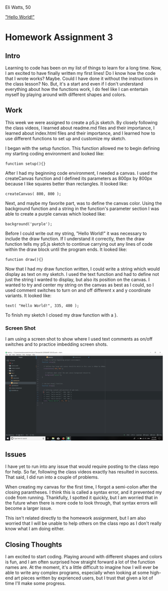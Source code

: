 Eli Watts, 50

["Hello World!"](https://wattse13.github.io/120_work/hw_3/)

# Homework Assignment 3

## Intro

Learning to code has been on my list of things to learn for a long time. Now, I am excited to have finally written my first lines! Do I know how the code that I wrote works? Maybe. Could I have done it without the instructions in the class lesson? No. But, it's a start and even if I don't understand everything about how the functions work, I do feel like I can entertain myself by playing around with different shapes and colors.

## Work

This week we were assigned to create a p5.js sketch. By closely following the class videos, I learned about readme.md files and their importance, I learned about index.html files and their importance, and I learned how to use different functions to set up and customize my sketch.

I began with the setup function. This function allowed me to begin defining my starting coding environment and looked like:

`function setup(){}`

After I had my beginning code environment, I needed a canvas. I used the createCanvas function and I defined its parameters as 800px by 800px because I like squares better than rectangles. It looked like:

`createCanvas( 800, 800 );`

Next, and maybe my favorite part, was to define the canvas color. Using the background function and a string in the function's parameter section I was able to create a purple canvas which looked like:

`background('purple');`

Before I could write out my string, "Hello World!" it was necessary to include the draw function. If I understand it correctly, then the draw function tells my p5.js sketch to continue carrying out any lines of code within the draw block until the program ends. It looked like:

`function draw(){}`

Now that I had my draw function written, I could write a string which would display as text on my sketch. I used the text function and had to define not just the string I wanted to display, but also its position on the canvas. I wanted to try and center my string on the canvas as best as I could, so I used comment switches to turn on and off different x and y coordinate variants. It looked like:

`text( "Hello World!", 335, 400 );`

To finish my sketch I closed my draw function with a }.

### Screen Shot

I am using a screen shot to show where I used text comments as on/off switches and to practice imbedding screen shots.

![screenshot](/hw_3/hw3-screenshot.png)

## Issues

I have yet to run into any issue that would require posting to the class repo for help. So far, following the class videos exactly has resulted in success. That said, I did run into a couple of problems.

When creating my canvas for the first time, I forgot a semi-colon after the closing parantheses. I think this is called a syntax error, and it prevented my code from running. Thankfully, I spotted it quickly, but I am worried that in the future when there is more code to look through, that syntax errors will become a larger issue.

This isn't related directly to the homework assignment, but I am also worried that I will be unable to help others on the class repo as I don't really know what I am doing either.

## Closing Thoughts

I am excited to start coding. Playing around with different shapes and colors is fun, and I am often surprised how straight forward a lot of the function names are. At the moment, it's a little difficult to imagine how I will ever be able to write any complex programs, especially when looking at some high-end art pieces written by exprienced users, but I trust that given a lot of time I'll make some progress.
